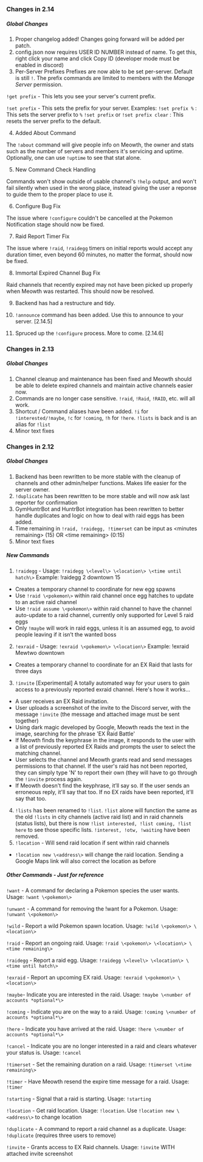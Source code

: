 ### Changes in 2.14


##### Global Changes

1. Proper changelog added! Changes going forward will be added per patch.
2. config.json now requires USER ID NUMBER instead of name. To get this, right click your name and click Copy ID (developer mode must be enabled in discord)
3. Per-Server Prefixes
Prefixes are now able to be set per-server. Default is still `!`.
The prefix commands are limited to members with the *Manage Server* permission.

`!get prefix` - This lets you see your server's current prefix.

`!set prefix` - This sets the prefix for your server. Examples:
    `!set prefix %` : This sets the server prefix to `%`
    `!set prefix` or `!set prefix clear` : This resets the server prefix to the default.

4. Added About Command

The ``!about`` command will give people info on Meowth, the owner and stats such as the number of servers and members it's servicing and uptime. Optionally, one can use `!uptime` to see that stat alone.

5. New Command Check Handling

Commands won't show outside of usable channel's `!help` output, and won't fail silently when used in the wrong place, instead giving the user a reponse to guide them to the proper place to use it.

6. Configure Bug Fix

The issue where `!configure` couldn't be cancelled at the Pokemon Notification stage should now be fixed.

7. Raid Report Timer Fix

The issue where `!raid`, `!raidegg` timers on initial reports would accept any duration timer, even beyond 60 minutes, no matter the format, should now be fixed.

8. Immortal Expired Channel Bug Fix

Raid channels that recently expired may not have been picked up properly when Meowth was restarted. This should now be resolved.

9. Backend has had a restructure and tidy.

10. `!announce` command has been added. Use this to announce to your server. [2.14.5]

11. Spruced up the `!configure` process. More to come. [2.14.6]

### Changes in 2.13


##### Global Changes

1. Channel cleanup and maintenance has been fixed and Meowth should be able to delete expired channels and maintain active channels easier now.
1. Commands are no longer case sensitive. `!raid`, `!Raid`, `!RAID`, etc. will all work.
1. Shortcut / Command aliases have been added. `!i` for `!interested/!maybe`, `!c` for `!coming`, `!h` for `!here`. `!lists` is back and is an alias for `!list`
1. Minor text fixes

### Changes in 2.12


##### Global Changes

1. Backend has been rewritten to be more stable with the cleanup of channels and other admin/helper functions. Makes life easier for the server owner.
1. `!duplicate` has been rewritten to be more stable and will now ask last reporter for confirmation
1. GymHuntrBot and HuntrBot integration has been rewritten to better handle duplicates and logic on how to deal with raid eggs has been added.
1. Time remaining in `!raid, !raidegg, !timerset` can be input as \<minutes remaining\> (15) OR \<time remaining\> (0:15)
1. Minor text fixes

##### New Commands

1. `!raidegg` - Usage: `!raidegg \<level\> \<location\> \<time until hatch\>` Example: !raidegg 2 downtown 15
  * Creates a temporary channel to coordinate for new egg spawns
  * Use `!raid \<pokemon\>` within raid channel once egg hatches to update to an active raid channel
  * Use `!raid assume \<pokemon\>` within raid channel to have the channel auto-update to a raid channel, currently only supported for Level 5 raid eggs
  * Only `!maybe` will work in raid eggs, unless it is an assumed egg, to avoid people leaving if it isn’t the wanted boss
2. `!exraid` - Usage: `!exraid \<pokemon\> \<location\>` Example: !exraid Mewtwo downtown
  * Creates a temporary channel to coordinate for an EX Raid that lasts for three days
3. `!invite` [Experimental]
A totally automated way for your users to gain access to a previously reported exraid channel. Here's how it works...
  * A user receives an EX Raid invitation.
  * User uploads a screenshot of the invite to the Discord server, with the message `!invite` (the message and attached image must be sent together)
  * Using dark magic developed by Google, Meowth reads the text in the image, searching for the phrase 'EX Raid Battle'
  * If Meowth finds the keyphrase in the image, it responds to the user with a list of previously reported EX Raids and prompts the user to select the matching channel.
  * User selects the channel and Meowth grants read and send messages permissions to that channel. If the user's raid has not been reported, they can simply type 'N' to report their own (they will have to go through the `!invite` process again.
  * If Meowth doesn't find the keyphrase, it’ll say so. If the user sends an erroneous reply, it'll say that too. If no EX raids have been reported, it'll say that too.
4. `!lists` has been renamed to `!list`. `!list` alone will function the same as the old `!lists` in city channels (active raid list) and in raid channels (status lists), but there is now `!list interested, !list coming, !list here` to see those specific lists. `!interest, !otw, !waiting` have been removed.
5. `!location` - Will send raid location if sent within raid channels
  * `!location new \<address\>` will change the raid location. Sending a Google Maps link will also correct the location as before

##### Other Commands - Just for reference

`!want` - A command for declaring a Pokemon species the user wants. Usage: `!want \<pokemon\>`

`!unwant` - A command for removing the !want for a Pokemon. Usage: `!unwant \<pokemon\>`

`!wild` - Report a wild Pokemon spawn location. Usage: `!wild \<pokemon\> \<location\>`

`!raid` - Report an ongoing raid. Usage: `!raid \<pokemon\> \<location\> \<time remaining\>`

`!raidegg` - Report a raid egg. Usage: `!raidegg \<level\> \<location\> \<time until hatch\>`

`!exraid` - Report an upcoming EX raid. Usage: `!exraid \<pokemon\> \<location\>`

`!maybe`- Indicate you are interested in the raid. Usage: `!maybe \<number of accounts *optional*\>`

`!coming` - Indicate you are on the way to a raid. Usage: `!coming \<number of accounts *optional*\>`

`!here` - Indicate you have arrived at the raid. Usage: `!here \<number of accounts *optional*\>`

`!cancel` - Indicate you are no longer interested in a raid and clears whatever your status is. Usage: `!cancel`

`!timerset` - Set the remaining duration on a raid. Usage: `!timerset \<time remaining\>`

`!timer` - Have Meowth resend the expire time message for a raid. Usage: `!timer`

`!starting` - Signal that a raid is starting. Usage: `!starting`

`!location` - Get raid location. Usage: `!location`. Use `!location new \<address\>` to change location

`!duplicate` - A command to report a raid channel as a duplicate. Usage: `!duplicate` (requires three users to remove)

`!invite` - Grants access to EX Raid channels. Usage: `!invite` WITH attached invite screenshot
